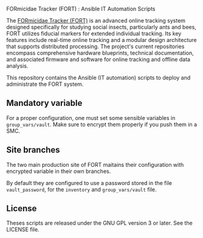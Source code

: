 FORmicidae Tracker (FORT) : Ansible IT Automation Scripts

The [FORmicidae Tracker (FORT)](https://formicidae-tracker.github.io) is an advanced online tracking system designed specifically for studying social insects, particularly ants and bees, FORT utilizes fiducial markers for extended individual tracking. Its key features include real-time online tracking and a modular design architecture that supports distributed processing. The project's current repositories encompass comprehensive hardware blueprints, technical documentation, and associated firmware and software for online tracking and offline data analysis.

This repository contains the Ansible (IT automation) scripts to deploy and administrate the FORT system.

## Mandatory variable

For a proper configuration, one must set some sensible variables in
`group_vars/vault`. Make sure to encrypt them properly if you push
them in a SMC.

## Site branches

The two main production site of FORT maitains their configuration with
encrypted variable in their own branches.

By default they are configured to use a password stored in the file
`vault_password`, for the `inventory` and `group_vars/vault` file.

## License

Theses scripts are released under the GNU GPL version 3 or later. See the LICENSE file.
